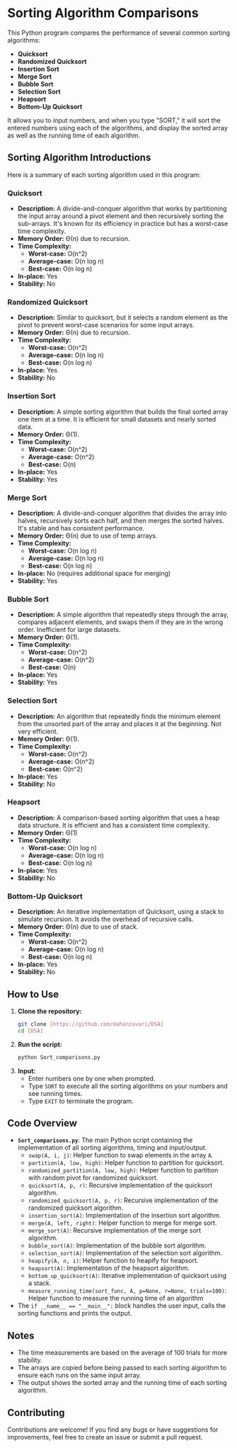 # Sorting Algorithm Comparisons

This Python program compares the performance of several common sorting algorithms:

*   **Quicksort**
*   **Randomized Quicksort**
*   **Insertion Sort**
*   **Merge Sort**
*   **Bubble Sort**
*   **Selection Sort**
*   **Heapsort**
*   **Bottom-Up Quicksort**

It allows you to input numbers, and when you type "SORT," it will sort the entered numbers using each of the algorithms, and display the sorted array as well as the running time of each algorithm.

## Sorting Algorithm Introductions

Here is a summary of each sorting algorithm used in this program:

### Quicksort

*   **Description:** A divide-and-conquer algorithm that works by partitioning the input array around a pivot element and then recursively sorting the sub-arrays. It's known for its efficiency in practice but has a worst-case time complexity.
*   **Memory Order:** Θ(n) due to recursion.
*   **Time Complexity:**
    *   **Worst-case:** O(n^2)
    *   **Average-case:** O(n log n)
    *   **Best-case:** O(n log n)
*   **In-place:** Yes
*   **Stability:** No

### Randomized Quicksort

*   **Description:** Similar to quicksort, but it selects a random element as the pivot to prevent worst-case scenarios for some input arrays.
*   **Memory Order:** Θ(n) due to recursion.
*   **Time Complexity:**
    *   **Worst-case:** O(n^2)
    *   **Average-case:** O(n log n)
    *   **Best-case:** O(n log n)
*   **In-place:** Yes
*   **Stability:** No

### Insertion Sort

*   **Description:** A simple sorting algorithm that builds the final sorted array one item at a time. It is efficient for small datasets and nearly sorted data.
*   **Memory Order:** Θ(1).
*   **Time Complexity:**
    *   **Worst-case:** O(n^2)
    *   **Average-case:** O(n^2)
    *   **Best-case:** O(n)
*   **In-place:** Yes
*   **Stability:** Yes

### Merge Sort

*   **Description:** A divide-and-conquer algorithm that divides the array into halves, recursively sorts each half, and then merges the sorted halves. It's stable and has consistent performance.
*  **Memory Order:** Θ(n) due to use of temp arrays.
*   **Time Complexity:**
    *   **Worst-case:** O(n log n)
    *   **Average-case:** O(n log n)
    *   **Best-case:** O(n log n)
*   **In-place:** No (requires additional space for merging)
*   **Stability:** Yes

### Bubble Sort

*   **Description:** A simple algorithm that repeatedly steps through the array, compares adjacent elements, and swaps them if they are in the wrong order. Inefficient for large datasets.
*  **Memory Order:** Θ(1).
*   **Time Complexity:**
    *   **Worst-case:** O(n^2)
    *   **Average-case:** O(n^2)
    *   **Best-case:** O(n)
*   **In-place:** Yes
*   **Stability:** Yes

### Selection Sort

*   **Description:** An algorithm that repeatedly finds the minimum element from the unsorted part of the array and places it at the beginning. Not very efficient.
*   **Memory Order:** Θ(1).
*   **Time Complexity:**
    *   **Worst-case:** O(n^2)
    *   **Average-case:** O(n^2)
    *   **Best-case:** O(n^2)
*   **In-place:** Yes
*   **Stability:** No

### Heapsort

*   **Description:** A comparison-based sorting algorithm that uses a heap data structure. It is efficient and has a consistent time complexity.
*   **Memory Order:** Θ(1)
*   **Time Complexity:**
    *   **Worst-case:** O(n log n)
    *   **Average-case:** O(n log n)
    *   **Best-case:** O(n log n)
*   **In-place:** Yes
*   **Stability:** No

### Bottom-Up Quicksort

*   **Description:** An iterative implementation of Quicksort, using a stack to simulate recursion. It avoids the overhead of recursive calls.
*    **Memory Order:**  Θ(n) due to use of stack.
*   **Time Complexity:**
    *   **Worst-case:** O(n^2)
    *   **Average-case:** O(n log n)
    *   **Best-case:** O(n log n)
*   **In-place:** Yes
*   **Stability:** No

## How to Use

1.  **Clone the repository:**
    ```bash
    git clone [https://github.com/mahanzavari/DSA]
    cd [DSA]
    ```
2.  **Run the script:**
    ```bash
    python Sort_comparisons.py
    ```
3.  **Input:**
    *   Enter numbers one by one when prompted.
    *   Type `SORT` to execute all the sorting algorithms on your numbers and see running times.
    *   Type `EXIT` to terminate the program.

## Code Overview

*   **`Sort_comparisons.py`**: The main Python script containing the implementation of all sorting algorithms, timing and input/output.
    *   `swap(A, i, j)`: Helper function to swap elements in the array `A`.
    *   `partition(A, low, high)`: Helper function to partition for quicksort.
    *   `randomized_partition(A, low, high)`: Helper function to partition with random pivot for randomized quicksort.
    *   `quicksort(A, p, r)`: Recursive implementation of the quicksort algorithm.
    *   `randomized_quicksort(A, p, r)`: Recursive implementation of the randomized quicksort algorithm.
    *   `insertion_sort(A)`:  Implementation of the insertion sort algorithm.
    *   `merge(A, left, right)`: Helper function to merge for merge sort.
    *   `merge_sort(A)`: Recursive implementation of the merge sort algorithm.
    *   `bubble_sort(A)`:  Implementation of the bubble sort algorithm.
    *   `selection_sort(A)`:  Implementation of the selection sort algorithm.
    *   `heapify(A, n, i)`: Helper function to heapify for heapsort.
    *   `heapsort(A)`:  Implementation of the heapsort algorithm.
    *   `bottom_up_quicksort(A)`: Iterative implementation of quicksort using a stack.
    *  `measure_running_time(sort_func, A, p=None, r=None, trials=100)`: Helper function to measure the running time of an algorithm
*   The `if __name__ == "__main__":` block handles the user input, calls the sorting functions and prints the output.

## Notes

*   The time measurements are based on the average of 100 trials for more stability.
*   The arrays are copied before being passed to each sorting algorithm to ensure each runs on the same input array.
*   The output shows the sorted array and the running time of each sorting algorithm.

## Contributing

Contributions are welcome! If you find any bugs or have suggestions for improvements, feel free to create an issue or submit a pull request.
